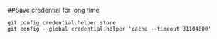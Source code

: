 ##Save credential for long time
```
git config credential.helper store
git config --global credential.helper 'cache --timeout 31104000'
```
